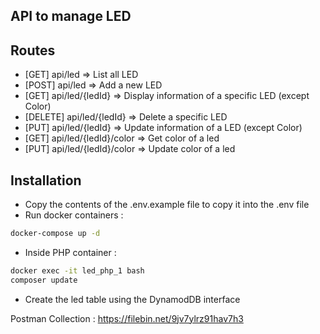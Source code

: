 ## API to manage LED

## Routes

- [GET]   	api/led  				=> List all LED
- [POST]		api/led 				=> Add a new LED
- [GET]   	api/led/{ledId}		=> Display information of a specific LED (except Color)
- [DELETE]	api/led/{ledId}		=> Delete a specific LED
- [PUT]  		api/led/{ledId} 		=> Update information of a LED (except Color)
- [GET]		api/led/{ledId}/color  => Get color of a led
- [PUT]		api/led/{ledId}/color 	=> Update color of a led

## Installation
- Copy the contents of the .env.example file to copy it into the .env file
- Run docker containers :
```sh
docker-compose up -d
```
- Inside PHP container :
```sh
docker exec -it led_php_1 bash
composer update
```
- Create the led table using the DynamodDB interface

Postman Collection : https://filebin.net/9jv7ylrz91hav7h3
